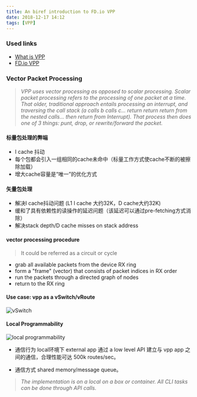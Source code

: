 ```yaml
---
title: An biref introduction to FD.io VPP
date: 2018-12-17 14:12
tags: [VPP]
---
```


### Used links

- [What is VPP](https://wiki.fd.io/view/VPP/What_is_VPP%3F)
- [FD.io VPP](https://wiki.fd.io/view/VPP)

### Vector Packet Processing

> *VPP uses vector processing as opposed to scalar processing. Scalar packet processing refers to the processing of one packet at a time. That older, traditional approach entails processing an interrupt, and traversing the call stack (a calls b calls c... return return return from the nested calls... then return from Interrupt). That process then does one of 3 things: punt, drop, or rewrite/forward the packet.*

#### 标量包处理的弊端

- I cache 抖动
- 每个包都会引入一组相同的cache未命中（标量工作方式使cache不断的被擦除加载）
- 增大cache容量是“唯一”的优化方式

#### 矢量包处理

- 解决I cache抖动问题 (L1 I cache 大约32K，D cache大约32K)
- 缓和了具有依赖性的读操作的延迟问题（该延迟可以通过pre-fetching方式消除）
- 解决stack depth/D cache misses on stack address

#### vector processing procedure

> It could be referred as a circuit or cycle

- grab all available packets from the device RX ring
- form a "frame" (vector) that consists of packet indices in RX order
- run the packets through a directed graph of nodes
- return to the RX ring

#### Use case: vpp as a vSwitch/vRoute

![vSwitch](https://wiki.fd.io/images/1/15/VPP_App_as_vSwitch_with_local_programmability_x260.jpg)

#### Local Programmability

![local programmability](https://img-blog.csdn.net/20160421141931994)

- 通信行为
local环境下 external app 通过 a low level API 建立与 vpp app 之间的通信，合理性能可达 500k routes/sec。

- 通信方式
shared memory/message queue。
> *The implementation is on a local on a box or container. All CLI tasks can be done through API calls.*

